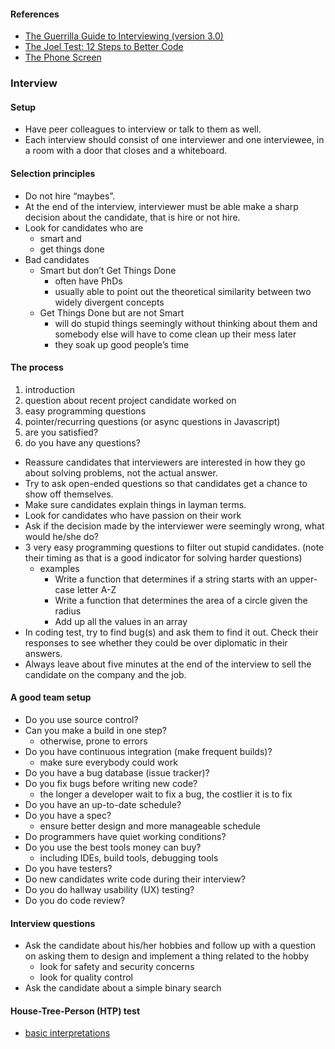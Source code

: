 #### References

- [The Guerrilla Guide to Interviewing (version 3.0)](https://www.joelonsoftware.com/2006/10/25/the-guerrilla-guide-to-interviewing-version-30/)
- [The Joel Test: 12 Steps to Better Code](https://www.joelonsoftware.com/2000/08/09/the-joel-test-12-steps-to-better-code/)
- [The Phone Screen](https://www.joelonsoftware.com/2006/10/24/the-phone-screen-2/)

### Interview

#### Setup

- Have peer colleagues to interview or talk to them as well.
- Each interview should consist of one interviewer and one interviewee, in a room with a door that closes and a whiteboard.

#### Selection principles

- Do not hire “maybes”.
- At the end of the interview, interviewer must be able make a sharp decision about the candidate, that is hire or not hire.
- Look for candidates who are
  - smart and
  - get things done
- Bad candidates
  - Smart but don’t Get Things Done
    - often have PhDs
    - usually able to point out the theoretical similarity between two widely divergent concepts
  - Get Things Done but are not Smart
    - will do stupid things seemingly without thinking about them and somebody else will have to come clean up their mess later
    - they soak up good people’s time

#### The process

1. introduction
2. question about recent project candidate worked on
3. easy programming questions
4. pointer/recurring questions (or async questions in Javascript)
5. are you satisfied?
6. do you have any questions?


- Reassure candidates that interviewers are interested in how they go about solving problems, not the actual answer.
- Try to ask open-ended questions so that candidates get a chance to show off themselves.
- Make sure candidates explain things in layman terms.
- Look for candidates who have passion on their work
- Ask if the decision made by the interviewer were seemingly wrong, what would he/she do?
- 3 very easy programming questions to filter out stupid candidates. (note their timing as that is a good indicator for solving harder questions)
  - examples
    - Write a function that determines if a string starts with an upper-case letter A-Z
    - Write a function that determines the area of a circle given the radius
    - Add up all the values in an array
- In coding test, try to find bug(s) and ask them to find it out. Check their responses to see whether they could be over diplomatic in their answers.
- Always leave about five minutes at the end of the interview to sell the candidate on the company and the job.

#### A good team setup

- Do you use source control?
- Can you make a build in one step?
  - otherwise, prone to errors
- Do you have continuous integration (make frequent builds)?
  - make sure everybody could work
- Do you have a bug database (issue tracker)?
- Do you fix bugs before writing new code?
  - the longer a developer wait to fix a bug, the costlier it is to fix
- Do you have an up-to-date schedule?
- Do you have a spec?
  - ensure better design and more manageable schedule
- Do programmers have quiet working conditions?
- Do you use the best tools money can buy?
  - including IDEs, build tools, debugging tools
- Do you have testers?
- Do new candidates write code during their interview?
- Do you do hallway usability (UX) testing?
- Do you do code review?

#### Interview questions

- Ask the candidate about his/her hobbies and follow up with a question on
    asking them to design and implement a thing related to the hobby
  - look for safety and security concerns
  - look for quality control
- Ask the candidate about a simple binary search

#### House-Tree-Person (HTP) test

- [basic interpretations](https://alexhokl.com/htp)
